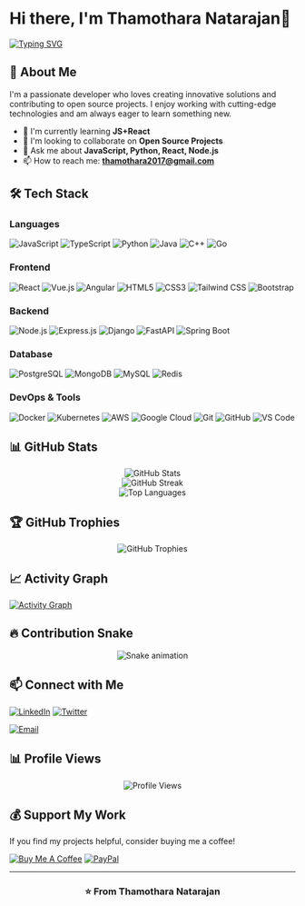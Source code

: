 # Hi there, I'm Thamothara Natarajan👋

[![Typing SVG](https://readme-typing-svg.herokuapp.com?font=Fira+Code&pause=1000&color=2196F3&width=435&lines=Aspiring+Full+Stack+Developer;Open+Source+Enthusiast;Always+learning+new+things)](https://git.io/typing-svg)

## 🚀 About Me

I'm a passionate developer who loves creating innovative solutions and contributing to open source projects. I enjoy working with cutting-edge technologies and am always eager to learn something new.


- 🌱 I'm currently learning **JS+React**
- 👯 I'm looking to collaborate on **Open Source Projects**
- 💬 Ask me about **JavaScript, Python, React, Node.js**
- 📫 How to reach me: **thamothara2017@gmail.com**


## 🛠️ Tech Stack

### Languages
![JavaScript](https://img.shields.io/badge/-JavaScript-F7DF1E?style=flat-square&logo=javascript&logoColor=black)
![TypeScript](https://img.shields.io/badge/-TypeScript-3178C6?style=flat-square&logo=typescript&logoColor=white)
![Python](https://img.shields.io/badge/-Python-3776AB?style=flat-square&logo=python&logoColor=white)
![Java](https://img.shields.io/badge/-Java-ED8B00?style=flat-square&logo=openjdk&logoColor=white)
![C++](https://img.shields.io/badge/-C++-00599C?style=flat-square&logo=c%2B%2B&logoColor=white)
![Go](https://img.shields.io/badge/-Go-00ADD8?style=flat-square&logo=go&logoColor=white)

### Frontend
![React](https://img.shields.io/badge/-React-61DAFB?style=flat-square&logo=react&logoColor=black)
![Vue.js](https://img.shields.io/badge/-Vue.js-4FC08D?style=flat-square&logo=vue.js&logoColor=white)
![Angular](https://img.shields.io/badge/-Angular-DD0031?style=flat-square&logo=angular&logoColor=white)
![HTML5](https://img.shields.io/badge/-HTML5-E34F26?style=flat-square&logo=html5&logoColor=white)
![CSS3](https://img.shields.io/badge/-CSS3-1572B6?style=flat-square&logo=css3&logoColor=white)
![Tailwind CSS](https://img.shields.io/badge/-Tailwind%20CSS-38B2AC?style=flat-square&logo=tailwind-css&logoColor=white)
![Bootstrap](https://img.shields.io/badge/-Bootstrap-7952B3?style=flat-square&logo=bootstrap&logoColor=white)

### Backend
![Node.js](https://img.shields.io/badge/-Node.js-339933?style=flat-square&logo=node.js&logoColor=white)
![Express.js](https://img.shields.io/badge/-Express.js-000000?style=flat-square&logo=express&logoColor=white)
![Django](https://img.shields.io/badge/-Django-092E20?style=flat-square&logo=django&logoColor=white)
![FastAPI](https://img.shields.io/badge/-FastAPI-009688?style=flat-square&logo=fastapi&logoColor=white)
![Spring Boot](https://img.shields.io/badge/-Spring%20Boot-6DB33F?style=flat-square&logo=spring-boot&logoColor=white)

### Database
![PostgreSQL](https://img.shields.io/badge/-PostgreSQL-336791?style=flat-square&logo=postgresql&logoColor=white)
![MongoDB](https://img.shields.io/badge/-MongoDB-47A248?style=flat-square&logo=mongodb&logoColor=white)
![MySQL](https://img.shields.io/badge/-MySQL-4479A1?style=flat-square&logo=mysql&logoColor=white)
![Redis](https://img.shields.io/badge/-Redis-DC382D?style=flat-square&logo=redis&logoColor=white)

### DevOps & Tools
![Docker](https://img.shields.io/badge/-Docker-2496ED?style=flat-square&logo=docker&logoColor=white)
![Kubernetes](https://img.shields.io/badge/-Kubernetes-326CE5?style=flat-square&logo=kubernetes&logoColor=white)
![AWS](https://img.shields.io/badge/-AWS-232F3E?style=flat-square&logo=amazon-aws&logoColor=white)
![Google Cloud](https://img.shields.io/badge/-Google%20Cloud-4285F4?style=flat-square&logo=google-cloud&logoColor=white)
![Git](https://img.shields.io/badge/-Git-F05032?style=flat-square&logo=git&logoColor=white)
![GitHub](https://img.shields.io/badge/-GitHub-181717?style=flat-square&logo=github&logoColor=white)
![VS Code](https://img.shields.io/badge/-VS%20Code-007ACC?style=flat-square&logo=visual-studio-code&logoColor=white)

## 📊 GitHub Stats

<div align="center">
  <img src="https://github-readme-stats.vercel.app/api?username=yourusername&show_icons=true&theme=radical&hide_border=true&count_private=true" alt="GitHub Stats" />
</div>

<div align="center">
  <img src="https://github-readme-streak-stats.herokuapp.com/?user=yourusername&theme=radical&hide_border=true" alt="GitHub Streak" />
</div>

<div align="center">
  <img src="https://github-readme-stats.vercel.app/api/top-langs/?username=yourusername&layout=compact&theme=radical&hide_border=true" alt="Top Languages" />
</div>

## 🏆 GitHub Trophies
<div align="center">
  <img src="https://github-profile-trophy.vercel.app/?username=yourusername&theme=radical&no-frame=true&no-bg=false&margin-w=4" alt="GitHub Trophies" />
</div>

## 📈 Activity Graph
[![Activity Graph](https://github-readme-activity-graph.vercel.app/graph?username=yourusername&theme=react-dark&hide_border=true)](https://github.com/ashutosh00710/github-readme-activity-graph)

## 🔥 Contribution Snake
<div align="center">
  <img src="https://raw.githubusercontent.com/yourusername/yourusername/output/github-contribution-grid-snake.svg" alt="Snake animation" />
</div>

## 📫 Connect with Me

[![LinkedIn](https://img.shields.io/badge/-LinkedIn-0077B5?style=for-the-badge&logo=linkedin&logoColor=white)](https://www.linkedin.com/in/thamotharanatarajan/)
[![Twitter](https://img.shields.io/badge/-Twitter-1DA1F2?style=for-the-badge&logo=twitter&logoColor=white)](https://x.com/ThamotharaNata1)

[![Email](https://img.shields.io/badge/-Email-D14836?style=for-the-badge&logo=gmail&logoColor=white)](mailto:thamothara2017@gmail.com)

## 📊 Profile Views
<div align="center">
  <img src="https://komarev.com/ghpvc/?username=yourusername&label=Profile%20views&color=0e75b6&style=flat" alt="Profile Views" />
</div>

## 💰 Support My Work
If you find my projects helpful, consider buying me a coffee!

[![Buy Me A Coffee](https://img.shields.io/badge/-Buy%20Me%20A%20Coffee-FFDD00?style=for-the-badge&logo=buy-me-a-coffee&logoColor=black)](https://buymeacoffee.com/thamothara7)
[![PayPal](https://img.shields.io/badge/-PayPal-00457C?style=for-the-badge&logo=paypal&logoColor=white)](https://paypal.me/ThamoThara?locale.x=en_GB&country.x=IN)

---

<div align="center">
  <h3>⭐️ From Thamothara Natarajan</h3>
</div>
